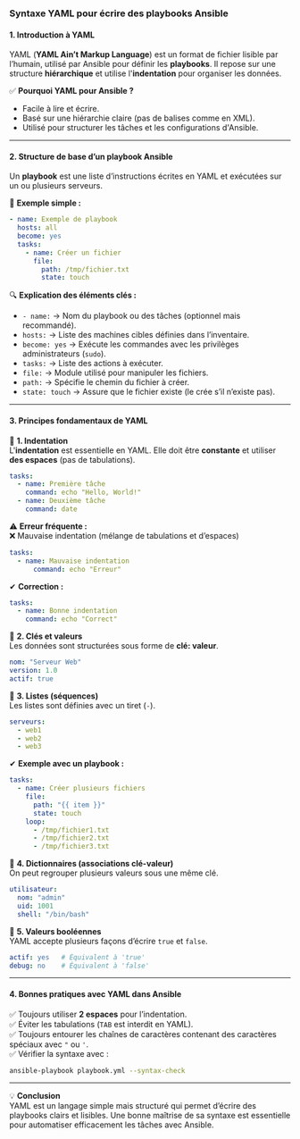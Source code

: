 ### **Syntaxe YAML pour écrire des playbooks Ansible**  

#### **1. Introduction à YAML**  
YAML (**YAML Ain’t Markup Language**) est un format de fichier lisible par l’humain, utilisé par Ansible pour définir les **playbooks**. Il repose sur une structure **hiérarchique** et utilise l'**indentation** pour organiser les données.  

✅ **Pourquoi YAML pour Ansible ?**  
- Facile à lire et écrire.  
- Basé sur une hiérarchie claire (pas de balises comme en XML).  
- Utilisé pour structurer les tâches et les configurations d'Ansible.  

---

#### **2. Structure de base d’un playbook Ansible**  
Un **playbook** est une liste d’instructions écrites en YAML et exécutées sur un ou plusieurs serveurs.  

📌 **Exemple simple :**  
```yaml
- name: Exemple de playbook
  hosts: all
  become: yes
  tasks:
    - name: Créer un fichier
      file:
        path: /tmp/fichier.txt
        state: touch
```
🔍 **Explication des éléments clés :**  
- `- name:` → Nom du playbook ou des tâches (optionnel mais recommandé).  
- `hosts:` → Liste des machines cibles définies dans l’inventaire.  
- `become: yes` → Exécute les commandes avec les privilèges administrateurs (`sudo`).  
- `tasks:` → Liste des actions à exécuter.  
- `file:` → Module utilisé pour manipuler les fichiers.  
- `path:` → Spécifie le chemin du fichier à créer.  
- `state: touch` → Assure que le fichier existe (le crée s’il n’existe pas).  

---

#### **3. Principes fondamentaux de YAML**  

📌 **1. Indentation**  
L'**indentation** est essentielle en YAML. Elle doit être **constante** et utiliser **des espaces** (pas de tabulations).  
```yaml
tasks:
  - name: Première tâche
    command: echo "Hello, World!"
  - name: Deuxième tâche
    command: date
```
⚠ **Erreur fréquente :**  
❌ Mauvaise indentation (mélange de tabulations et d’espaces)  
```yaml
tasks:
  - name: Mauvaise indentation
	  command: echo "Erreur"
```
✔ **Correction :**  
```yaml
tasks:
  - name: Bonne indentation
    command: echo "Correct"
```

📌 **2. Clés et valeurs**  
Les données sont structurées sous forme de **clé: valeur**.  
```yaml
nom: "Serveur Web"
version: 1.0
actif: true
```

📌 **3. Listes (séquences)**  
Les listes sont définies avec un tiret (`-`).  
```yaml
serveurs:
  - web1
  - web2
  - web3
```
✔ **Exemple avec un playbook :**  
```yaml
tasks:
  - name: Créer plusieurs fichiers
    file:
      path: "{{ item }}"
      state: touch
    loop:
      - /tmp/fichier1.txt
      - /tmp/fichier2.txt
      - /tmp/fichier3.txt
```

📌 **4. Dictionnaires (associations clé-valeur)**  
On peut regrouper plusieurs valeurs sous une même clé.  
```yaml
utilisateur:
  nom: "admin"
  uid: 1001
  shell: "/bin/bash"
```

📌 **5. Valeurs booléennes**  
YAML accepte plusieurs façons d’écrire `true` et `false`.  
```yaml
actif: yes   # Équivalent à 'true'
debug: no    # Équivalent à 'false'
```

---

#### **4. Bonnes pratiques avec YAML dans Ansible**  
✅ Toujours utiliser **2 espaces** pour l’indentation.  
✅ Éviter les tabulations (`TAB` est interdit en YAML).  
✅ Toujours entourer les chaînes de caractères contenant des caractères spéciaux avec `"` ou `'`.  
✅ Vérifier la syntaxe avec :  
```sh
ansible-playbook playbook.yml --syntax-check
```

---

💡 **Conclusion**  
YAML est un langage simple mais structuré qui permet d’écrire des playbooks clairs et lisibles. Une bonne maîtrise de sa syntaxe est essentielle pour automatiser efficacement les tâches avec Ansible.  
